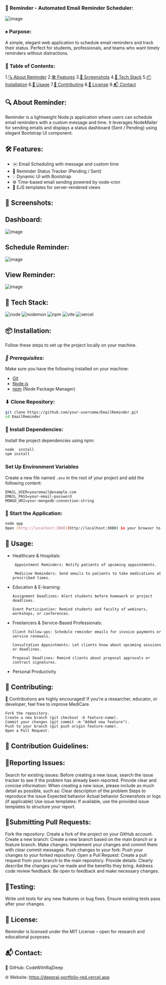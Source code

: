 ### 📧 Reminder - Automated Email Reminder Scheduler: 
![image](https://github.com/user-attachments/assets/34eb37b2-3ea7-441a-8109-d1cf4292c23e)


### ♠️ Purpose:
A simple, elegant web application to schedule email reminders and track their status. Perfect for students, professionals, and teams who want timely reminders without distractions.

### 📖 Table of Contents:

1.[🔍 About Reminder](#description)
2.[🛠 Features](#features)
3.[📸 Screenshots](#screenshots)
4.[🚀 Tech Stack](#techstack)
5.[📦 Installation](#install)
6.[🔧 Usage](#usage)
7.[🤝 Contributing](#contribution)
8.[📜 License](#license)
9.[📬 Contact](#contact)

## <a name="description"> 🔍 About Reminder: </a> 
Reminder is a lightweight Node.js application where users can schedule email reminders with a custom message and time. It leverages NodeMailer for sending emails and displays a status dashboard (Sent / Pending) using elegant Bootstrap UI component.

## <a name="features"> 🛠 Features: </a>
- ✉️ Email Scheduling with message and custom time
- 📅 Reminder Status Tracker (Pending / Sent)
- 💡 Dynamic UI with Bootstrap
- ⚙️ Time-based email sending powered by node-cron
- 🧾 EJS templates for server-rendered views


## <a name="screenshots"> 📸 Screenshots: </a>

## Dashboard: 
![image](https://github.com/user-attachments/assets/75bad444-22c7-4d8c-9907-5aec01ce0302)

## Schedule Reminder:
![image](https://github.com/user-attachments/assets/416b87a6-e6da-417a-993e-db98a85172c1)

## View Reminder:
![image](https://github.com/user-attachments/assets/1d77503d-59d8-4588-b81a-b2ed7a4f5f33)


## <a name="techstack"> 🚀 Tech Stack: </a>

<div>
<img src="https://img.shields.io/badge/Node.js-5FA04E.svg?style=for-the-badge&logo=nodedotjs&logoColor=white" alt="node"/>
<img src="https://img.shields.io/badge/Nodemon-76D04B.svg?style=for-the-badge&logo=Nodemon&logoColor=white" alt="nodemon"/>
<img src="https://img.shields.io/badge/npm-CB3837.svg?style=for-the-badge&logo=npm&logoColor=white" alt="npm"/>
<img src="https://img.shields.io/badge/Vite-646CFF.svg?style=for-the-badge&logo=Vite&logoColor=white" alt="vite"/>
<img src="https://img.shields.io/badge/Vercel-000000.svg?style=for-the-badge&logo=Vercel&logoColor=white" alt="vercel"/>
</div>

## <a name="install">📦 Installation: </a>

Follow these steps to set up the project locally on your machine.

### *🔧 Prerequisites:*

Make sure you have the following installed on your machine:

- [Git](https://git-scm.com/)
- [Node.js](https://nodejs.org/en)
- [npm](https://www.npmjs.com/) (Node Package Manager)
  

### ⬇ Clone Repository:

```bash
git clone https://github.com/your-username/EmailReminder.git
cd EmailReminder
```

### 📌 Install Dependencies:

Install the project dependencies using npm:

```bash
node  install
npm install
```

### **Set Up Environment Variables**

Create a new file named `.env` in the root of your project and add the following content:

```env
EMAIL_USER=youremail@example.com
EMAIL_PASS=your-email-password
MONGO_URI=your-mongodb-connection-string
```

### 🚀 Start the Application:

```bash
node app
Open [http://localhost:3000](http://localhost:3000) in your browser to view the project.
```

## <a name="usage"> 🔧 Usage: </a> 

- Healthcare & Hospitals:
  ```
   Appointment Reminders: Notify patients of upcoming appointments.

   Medicine Reminders: Send emails to patients to take medications at prescribed times.
   ```
- Education & E-learning:
  ```
  Assignment Deadlines: Alert students before homework or project deadlines.

  Event Participation: Remind students and faculty of webinars, workshops, or conferences.
  ```
- Freelancers & Service-Based Professionals:
  ```
  Client Follow-ups: Schedule reminder emails for invoice payments or service renewals.

  Consultation Appointments: Let clients know about upcoming sessions or deadlines.

  Proposal Deadlines: Remind clients about proposal approvals or contract signatures.
  ```
- Personal Productivity

## <a name="contribution"> 🤝 Contributing:  </a>
  🔬 Contributions are highly encouraged! If you're a researcher, educator, or developer, feel free to improve MediCare.
```
Fork the repository.
Create a new branch (git checkout -b feature-name).
Commit your changes (git commit -m "Added new feature").
Push to your branch (git push origin feature-name).
Open a Pull Request.
```
## 🛂 Contribution Guidelines: 

##  📌Reporting Issues:

Search for existing issues: Before creating a new issue, search the issue tracker to see if the problem has already been reported. Provide clear and concise information: When creating a new issue, please include as much detail as possible, such as: Clear description of the problem Steps to reproduce the issue Expected behavior Actual behavior Screenshots or logs (if applicable) Use issue templates: If available, use the provided issue templates to structure your report.

## 📌Submitting Pull Requests:

Fork the repository: Create a fork of the project on your GitHub account. Create a new branch: Create a new branch based on the main branch or a feature branch. Make changes: Implement your changes and commit them with clear commit messages. Push changes to your fork: Push your changes to your forked repository. Open a Pull Request: Create a pull request from your branch to the main repository. Provide details: Clearly describe the changes you've made and the benefits they bring. Address code review feedback: Be open to feedback and make necessary changes.

## 📌Testing:

Write unit tests for any new features or bug fixes. Ensure existing tests pass after your changes.

## <a name="license"> 📜 License: </a> 
 
 Reminder is licensed under the MIT License – open for research and educational purposes.

 ## <a name="contact"> 📬 Contact: </a>

🔗 GitHub: CodeWithRajDeep

🌐 Website: https://deepraj-portfolio-red.vercel.app


 

